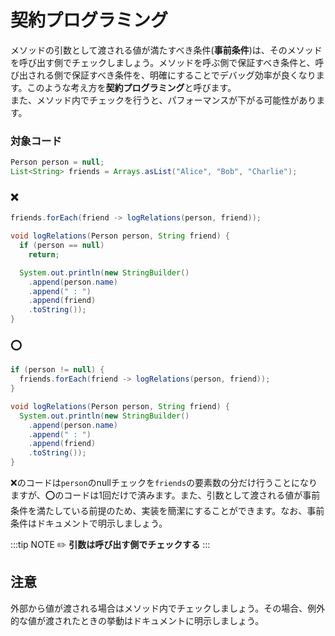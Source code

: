 # 契約プログラミング
メソッドの引数として渡される値が満たすべき条件(**事前条件**)は、そのメソッドを呼び出す側でチェックしましょう。メソッドを呼ぶ側で保証すべき条件と、呼び出される側で保証すべき条件を、明確にすることでデバッグ効率が良くなります。このような考え方を**契約プログラミング**と呼びます。  
また、メソッド内でチェックを行うと、パフォーマンスが下がる可能性があります。

### 対象コード
```java
Person person = null;
List<String> friends = Arrays.asList("Alice", "Bob", "Charlie");
```

### :x:
```java
friends.forEach(friend -> logRelations(person, friend));
```

```java
void logRelations(Person person, String friend) {
  if (person == null)
    return;

  System.out.println(new StringBuilder()
    .append(person.name)
    .append(" : ")
    .append(friend)
    .toString());
}
```

### :o:
```java
if (person != null) {
  friends.forEach(friend -> logRelations(person, friend));
}
```

```java
void logRelations(Person person, String friend) {
  System.out.println(new StringBuilder()
    .append(person.name)
    .append(" : ")
    .append(friend)
    .toString());
}
```

:x:のコードは`person`のnullチェックを`friends`の要素数の分だけ行うことになりますが、:o:のコードは1回だけで済みます。また、引数として渡される値が事前条件を満たしている前提のため、実装を簡潔にすることができます。なお、事前条件はドキュメントで明示しましょう。

:::tip NOTE
:pencil2: **引数は呼び出す側でチェックする**
:::

## 注意
外部から値が渡される場合はメソッド内でチェックしましょう。その場合、例外的な値が渡されたときの挙動はドキュメントに明示しましょう。
